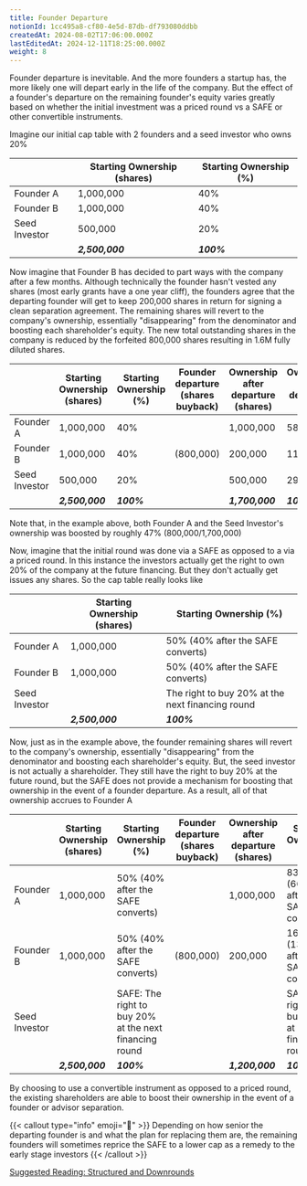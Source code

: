 ```yaml
---
title: Founder Departure
notionId: 1cc495a8-cf80-4e5d-87db-df793080ddbb
createdAt: 2024-08-02T17:06:00.000Z
lastEditedAt: 2024-12-11T18:25:00.000Z
weight: 8
---
```



Founder departure is inevitable.  And the more founders a startup has, the more likely one will depart early in the life of the company.  But the effect of a founder's departure on the remaining founder's equity varies greatly based on whether the initial investment was a priced round vs a SAFE or other convertible instruments.


Imagine our initial cap table with 2 founders and a seed investor who owns 20%


|               | Starting Ownership (shares) | Starting Ownership (%) |
| ------------- | --------------------------- | ---------------------- |
| Founder A     | 1,000,000                   | 40%                    |
| Founder B     | 1,000,000                   | 40%                    |
| Seed Investor | 500,000                     | 20%                    |
|               | _**2,500,000**_             | _**100%**_             |


Now imagine that Founder B has decided to part ways with the company after a few months.  Although technically the founder hasn't vested any shares (most early grants have a one year cliff), the founders agree that the departing founder will get to keep 200,000 shares in return for signing a clean separation agreement.  The remaining shares will revert to the company's ownership, essentially "disappearing" from the denominator and boosting each shareholder's equity. The new total outstanding shares in the company is reduced by the forfeited 800,000 shares resulting in 1.6M fully diluted shares.  


|               | Starting Ownership (shares) | Starting Ownership (%) | Founder departure (shares buyback) |  Ownership after departure (shares) | Ownership after departure (%) |
| ------------- | --------------------------- | ---------------------- | ---------------------------------- | ----------------------------------- | ----------------------------- |
| Founder A     | 1,000,000                   | 40%                    |                                    | 1,000,000                           | 58.82%                        |
| Founder B     | 1,000,000                   | 40%                    | (800,000)                          | 200,000                             | 11.76%                        |
| Seed Investor | 500,000                     | 20%                    |                                    | 500,000                             | 29.41%                        |
|               | _**2,500,000**_             | _**100%**_             |                                    | _**1,700,000**_                     | _**100%**_                    |


Note that, in the example above, both Founder A and the Seed Investor's ownership  was boosted by roughly 47% (800,000/1,700,000)


Now, imagine that the initial round was done via a SAFE as opposed to a via a priced round. In this instance the investors actually get the right to own 20% of the company at the future financing. But they don't actually get issues any shares. So the cap table really looks like


|               | Starting Ownership (shares) | Starting Ownership (%)                           |
| ------------- | --------------------------- | ------------------------------------------------ |
| Founder A     | 1,000,000                   | 50% (40% after the SAFE converts)                |
| Founder B     | 1,000,000                   | 50% (40% after the SAFE converts)                |
| Seed Investor |                             | The right to buy 20% at the next financing round |
|               | _**2,500,000**_             | _**100%**_                                       |


Now, just as in the example above, the founder remaining shares will revert to the company's ownership, essentially "disappearing" from the denominator and boosting each shareholder's equity. But, the seed investor is not actually a shareholder.  They still have the right to buy 20% at the future round, but the SAFE does not provide a mechanism for boosting that ownership in the event of a founder departure.  As a result, all of that ownership accrues to Founder A 


|               | Starting Ownership (shares) | Starting Ownership (%)                                 | Founder departure (shares buyback) |  Ownership after departure (shares) | Starting Ownership (%)                                 |
| ------------- | --------------------------- | ------------------------------------------------------ | ---------------------------------- | ----------------------------------- | ------------------------------------------------------ |
| Founder A     | 1,000,000                   | 50% (40% after the SAFE converts)                      |                                    | 1,000,000                           | 83.3% (66.6% after the SAFE converts)                  |
| Founder B     | 1,000,000                   | 50% (40% after the SAFE converts)                      | (800,000)                          | 200,000                             | 16.6% (13.3% after the SAFE converts)                  |
| Seed Investor |                             | SAFE: The right to buy 20% at the next financing round |                                    |                                     | SAFE: The right to buy 20% at the next financing round |
|               | _**2,500,000**_             | _**100%**_                                             |                                    | _**1,200,000**_                     | _**100%**_                                             |


By choosing to use a convertible instrument as opposed to a priced round, the existing shareholders are able to boost their ownership in the event of a founder or advisor separation.


{{< callout type="info" emoji="📢" >}}
Depending on how senior the departing founder is and what the plan for replacing them are, the remaining founders will sometimes reprice the SAFE to a lower cap as a remedy to the early stage investors
{{< /callout >}}


[Suggested Reading: Structured and Downrounds](/docs/founders-handbook/structured-and-downrounds)

